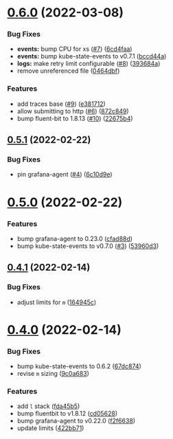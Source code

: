 # [0.6.0](https://github.com/observeinc/manifests/compare/v0.5.1...v0.6.0) (2022-03-08)


### Bug Fixes

* **events:** bump CPU for xs ([#7](https://github.com/observeinc/manifests/issues/7)) ([6cd4faa](https://github.com/observeinc/manifests/commit/6cd4faa33aff46343185681ecd254e8ace0dd559))
* **events:** bump kube-state-events to v0.7.1 ([bccd44a](https://github.com/observeinc/manifests/commit/bccd44abe8b7bc76132a7c2e74d16574cf9967fd))
* **logs:** make retry limit configurable ([#8](https://github.com/observeinc/manifests/issues/8)) ([393684a](https://github.com/observeinc/manifests/commit/393684a171e13371cbc08689ecc0e4b542c1a9f5))
* remove unreferenced file ([0464dbf](https://github.com/observeinc/manifests/commit/0464dbfa75cbad212128fd0fb24525bf900c7f74))


### Features

* add traces base ([#9](https://github.com/observeinc/manifests/issues/9)) ([e381712](https://github.com/observeinc/manifests/commit/e381712d20a9606262818a17e8a9268511370281))
* allow submitting to http ([#6](https://github.com/observeinc/manifests/issues/6)) ([872c849](https://github.com/observeinc/manifests/commit/872c849ef799cf3102f9d6758f50a0af94edd8ca))
* bump fluent-bit to 1.8.13 ([#10](https://github.com/observeinc/manifests/issues/10)) ([22675b4](https://github.com/observeinc/manifests/commit/22675b44de45ed879c225993dd6d2715d62e22f3))



## [0.5.1](https://github.com/observeinc/manifests/compare/v0.5.0...v0.5.1) (2022-02-22)


### Bug Fixes

* pin grafana-agent ([#4](https://github.com/observeinc/manifests/issues/4)) ([6c10d9e](https://github.com/observeinc/manifests/commit/6c10d9eb628fcaf731152e8fe4beb0e550eefa5e))



# [0.5.0](https://github.com/observeinc/manifests/compare/v0.4.1...v0.5.0) (2022-02-22)


### Features

* bump grafana-agent to 0.23.0 ([cfad88d](https://github.com/observeinc/manifests/commit/cfad88dd1b902290899fb852f55eddb731b10453))
* bump kube-state-events to v0.7.0 ([#3](https://github.com/observeinc/manifests/issues/3)) ([53960d3](https://github.com/observeinc/manifests/commit/53960d341ab3baee657b041bea0f74a42ec9194e))



## [0.4.1](https://github.com/observeinc/manifests/compare/v0.4.0...v0.4.1) (2022-02-14)


### Bug Fixes

* adjust limits for `m` ([164945c](https://github.com/observeinc/manifests/commit/164945c8bb10f347962f4e366285bca3ef9382bb))



# [0.4.0](https://github.com/observeinc/manifests/compare/v0.3.0...v0.4.0) (2022-02-14)


### Bug Fixes

* bump kube-state-events to 0.6.2 ([67dc874](https://github.com/observeinc/manifests/commit/67dc874532dc337ace4a18952959246b10f151a6))
* revise `m` sizing ([9c0a683](https://github.com/observeinc/manifests/commit/9c0a68386b1bf47092d63403a84cf47e9f7527d2))


### Features

* add `l` stack ([fda45b5](https://github.com/observeinc/manifests/commit/fda45b5406cc982f8fabb5b8995c1a15ffc0c943))
* bump fluentbit to v1.8.12 ([cd05628](https://github.com/observeinc/manifests/commit/cd05628edfd7558b2c51f99a5072795b2c5b09bf))
* bump grafana-agent to v0.22.0 ([f2f6638](https://github.com/observeinc/manifests/commit/f2f6638475c250598f9eea0deee76299803e19ff))
* update limits ([422bb71](https://github.com/observeinc/manifests/commit/422bb71e218d99b3d8b8c7bda56c9ecb517094b2))



